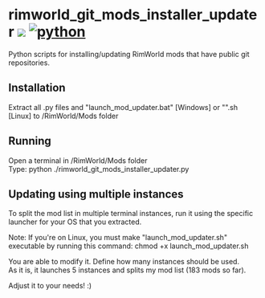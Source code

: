 # rimworld_git_mods_installer_updater ![](https://img.shields.io/badge/License-GPLv3-blue.svg) [![python](https://img.shields.io/badge/Python-3.10-3776AB.svg?style=flat&logo=python&logoColor=white)](https://www.python.org)

Python scripts for installing/updating RimWorld mods that have public git repositories.

## Installation

Extract all .py files and "launch_mod_updater.bat" [Windows] or "".sh [Linux] to /RimWorld/Mods folder  

## Running

Open a terminal in /RimWorld/Mods folder  
Type: python ./rimworld_git_mods_installer_updater.py  

## Updating using multiple instances

To split the mod list in multiple terminal instances, run it using the specific launcher for your OS that you extracted.  

Note: If you're on Linux, you must make "launch_mod_updater.sh" executable by running this command: chmod +x launch_mod_updater.sh  

You are able to modify it. Define how many instances should be used.  
As it is, it launches 5 instances and splits my mod list (183 mods so far).  

Adjust it to your needs! :)